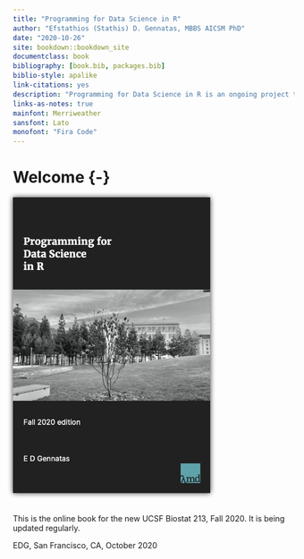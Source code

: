 ```yaml
--- 
title: "Programming for Data Science in R"
author: "Efstathios (Stathis) D. Gennatas, MBBS AICSM PhD"
date: "2020-10-26"
site: bookdown::bookdown_site
documentclass: book
bibliography: [book.bib, packages.bib]
biblio-style: apalike
link-citations: yes
description: "Programming for Data Science in R is an ongoing project to build an online resource for (Bio)statisticians / Epidemiologists / (Health) Data Scientists"
links-as-notes: true
mainfont: Merriweather
sansfont: Lato
monofont: "Fira Code"
---
```




# Welcome {-}
<div style="filter: drop-shadow(0 0 .3rem #333);">
<img src="./PDSR_cover.jpg" alt="ProgDatSciR" style="width:70%"/>
</div>
<br/><br/>
This is the online book for the new UCSF Biostat 213, Fall 2020.  
It is being updated regularly.  

EDG, San Francisco, CA, October 2020
